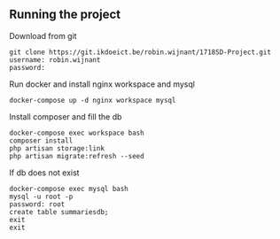 ## Running the project

Download from git
```
git clone https://git.ikdoeict.be/robin.wijnant/1718SD-Project.git
username: robin.wijnant
password:
````

Run docker and install nginx workspace and mysql
```
docker-compose up -d nginx workspace mysql
````

Install composer and fill the db
```
docker-compose exec workspace bash
composer install
php artisan storage:link
php artisan migrate:refresh --seed
```

If db does not exist
```
docker-compose exec mysql bash
mysql -u root -p
password: root
create table summariesdb;
exit
exit
```